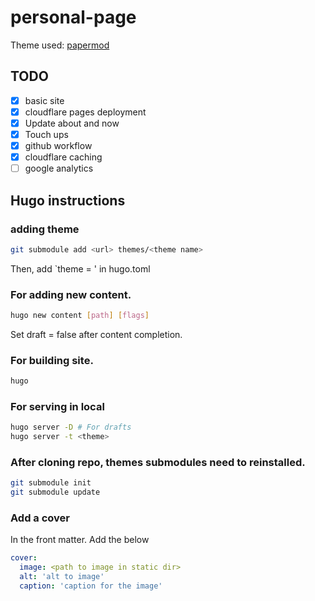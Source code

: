 # personal-page

Theme used: [papermod](https://github.com/adityatelange/hugo-PaperMod)

## TODO

- [x]  basic site
- [x]  cloudflare pages deployment
- [x]  Update about and now
- [x]  Touch ups
- [x]  github workflow
- [x]  cloudflare caching
- [ ]  google analytics

## Hugo instructions

### adding theme

```bash
git submodule add <url> themes/<theme name>
```

Then, add `theme = <theme name>' in hugo.toml

### For adding new content.

```bash
hugo new content [path] [flags]
```

Set draft = false after content completion.

### For building site.

```bash
hugo
```

### For serving in local

```bash
hugo server -D # For drafts
hugo server -t <theme>
```

### After cloning repo, themes submodules need to reinstalled.

```bash
git submodule init
git submodule update
```

### Add a cover

In the front matter. Add the below

```yaml
cover:
  image: <path to image in static dir>
  alt: 'alt to image'
  caption: 'caption for the image'
```
